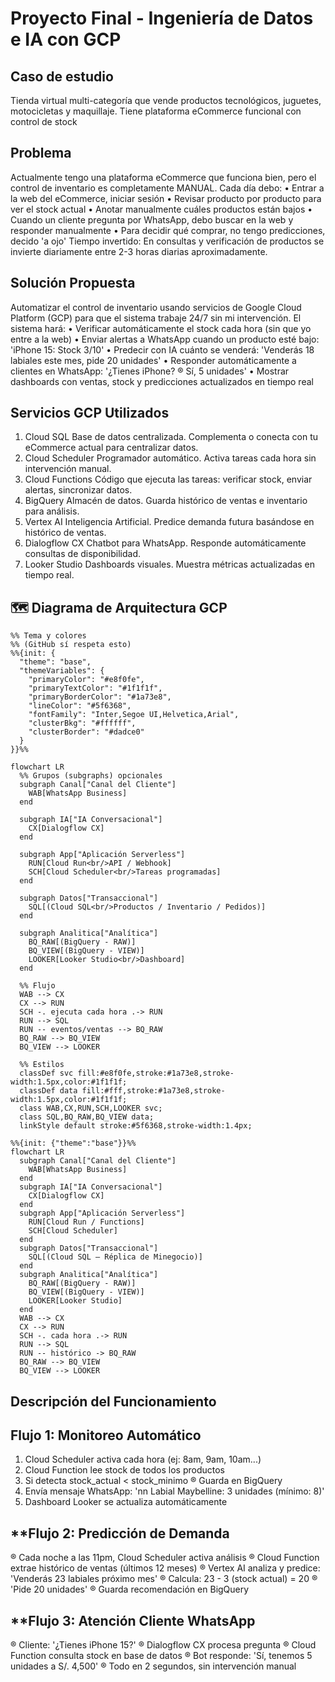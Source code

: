 # Proyecto Final - Ingeniería de Datos e IA con GCP

## **Caso de estudio**
Tienda virtual multi-categoría que vende productos tecnológicos, juguetes,
motocicletas y maquillaje. Tiene plataforma eCommerce funcional con control de stock

## **Problema**
Actualmente tengo una plataforma eCommerce que funciona bien, pero el control de
inventario es completamente MANUAL. Cada día debo:
• Entrar a la web del eCommerce, iniciar sesión
• Revisar producto por producto para ver el stock actual
• Anotar manualmente cuáles productos están bajos
• Cuando un cliente pregunta por WhatsApp, debo buscar en la web y responder manualmente
• Para decidir qué comprar, no tengo predicciones, decido 'a ojo'
Tiempo invertido: En consultas y verificación de productos se invierte diariamente entre 2-3
horas diarias aproximadamente.

## **Solución Propuesta**
Automatizar el control de inventario usando servicios de Google Cloud Platform (GCP)
para que el sistema trabaje 24/7 sin mi intervención. El sistema hará:
• Verificar automáticamente el stock cada hora (sin que yo entre a la web)
• Enviar alertas a WhatsApp cuando un producto esté bajo: 'iPhone 15: Stock 3/10'
• Predecir con IA cuánto se venderá: 'Venderás 18 labiales este mes, pide 20 unidades'
• Responder automáticamente a clientes en WhatsApp: '¿Tienes iPhone? ® Sí, 5 unidades'
• Mostrar dashboards con ventas, stock y predicciones actualizados en tiempo real

## **Servicios GCP Utilizados**
1. Cloud SQL
Base de datos centralizada. Complementa o conecta con tu eCommerce actual para centralizar datos.
2. Cloud Scheduler
Programador automático. Activa tareas cada hora sin intervención manual.
3. Cloud Functions
Código que ejecuta las tareas: verificar stock, enviar alertas, sincronizar datos.
4. BigQuery
Almacén de datos. Guarda histórico de ventas e inventario para análisis.
5. Vertex AI
Inteligencia Artificial. Predice demanda futura basándose en histórico de ventas.
6. Dialogflow CX
Chatbot para WhatsApp. Responde automáticamente consultas de disponibilidad.
7. Looker Studio
Dashboards visuales. Muestra métricas actualizadas en tiempo real.


## 🗺️ Diagrama de Arquitectura GCP

```mermaid
%% Tema y colores
%% (GitHub sí respeta esto)
%%{init: {
  "theme": "base",
  "themeVariables": {
    "primaryColor": "#e8f0fe",
    "primaryTextColor": "#1f1f1f",
    "primaryBorderColor": "#1a73e8",
    "lineColor": "#5f6368",
    "fontFamily": "Inter,Segoe UI,Helvetica,Arial",
    "clusterBkg": "#ffffff",
    "clusterBorder": "#dadce0"
  }
}}%%

flowchart LR
  %% Grupos (subgraphs) opcionales
  subgraph Canal["Canal del Cliente"]
    WAB[WhatsApp Business]
  end

  subgraph IA["IA Conversacional"]
    CX[Dialogflow CX]
  end

  subgraph App["Aplicación Serverless"]
    RUN[Cloud Run<br/>API / Webhook]
    SCH[Cloud Scheduler<br/>Tareas programadas]
  end

  subgraph Datos["Transaccional"]
    SQL[(Cloud SQL<br/>Productos / Inventario / Pedidos)]
  end

  subgraph Analitica["Analítica"]
    BQ_RAW[(BigQuery - RAW)]
    BQ_VIEW[(BigQuery - VIEW)]
    LOOKER[Looker Studio<br/>Dashboard]
  end

  %% Flujo
  WAB --> CX
  CX --> RUN
  SCH -. ejecuta cada hora .-> RUN
  RUN --> SQL
  RUN -- eventos/ventas --> BQ_RAW
  BQ_RAW --> BQ_VIEW
  BQ_VIEW --> LOOKER

  %% Estilos
  classDef svc fill:#e8f0fe,stroke:#1a73e8,stroke-width:1.5px,color:#1f1f1f;
  classDef data fill:#fff,stroke:#1a73e8,stroke-width:1.5px,color:#1f1f1f;
  class WAB,CX,RUN,SCH,LOOKER svc;
  class SQL,BQ_RAW,BQ_VIEW data;
  linkStyle default stroke:#5f6368,stroke-width:1.4px;
```

```mermaid
%%{init: {"theme":"base"}}%%
flowchart LR
  subgraph Canal["Canal del Cliente"]
    WAB[WhatsApp Business]
  end
  subgraph IA["IA Conversacional"]
    CX[Dialogflow CX]
  end
  subgraph App["Aplicación Serverless"]
    RUN[Cloud Run / Functions]
    SCH[Cloud Scheduler]
  end
  subgraph Datos["Transaccional"]
    SQL[(Cloud SQL — Réplica de Minegocio)]
  end
  subgraph Analitica["Analítica"]
    BQ_RAW[(BigQuery - RAW)]
    BQ_VIEW[(BigQuery - VIEW)]
    LOOKER[Looker Studio]
  end
  WAB --> CX
  CX --> RUN
  SCH -. cada hora .-> RUN
  RUN --> SQL
  RUN -- histórico -> BQ_RAW
  BQ_RAW --> BQ_VIEW
  BQ_VIEW --> LOOKER
```
## **Descripción del Funcionamiento**
## **Flujo 1: Monitoreo Automático**
  1. Cloud Scheduler activa cada hora (ej: 8am, 9am, 10am...)
  2. Cloud Function lee stock de todos los productos
  3. Si detecta stock_actual < stock_minimo ® Guarda en BigQuery
  4. Envía mensaje WhatsApp: 'nn Labial Maybelline: 3 unidades (mínimo: 8)'
  5. Dashboard Looker se actualiza automáticamente
## **Flujo 2: Predicción de Demanda
  ® Cada noche a las 11pm, Cloud Scheduler activa análisis
  ® Cloud Function extrae histórico de ventas (últimos 12 meses)
  ® Vertex AI analiza y predice: 'Venderás 23 labiales próximo mes'
  ® Calcula: 23 - 3 (stock actual) = 20 ® 'Pide 20 unidades'
  ® Guarda recomendación en BigQuery
## **Flujo 3: Atención Cliente WhatsApp
  ® Cliente: '¿Tienes iPhone 15?'
  ® Dialogflow CX procesa pregunta
  ® Cloud Function consulta stock en base de datos
  ® Bot responde: 'Sí, tenemos 5 unidades a S/. 4,500'
  ® Todo en 2 segundos, sin intervención manual
